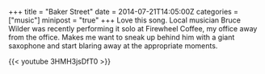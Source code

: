 +++
title = "Baker Street"
date = 2014-07-21T14:05:00Z
categories = ["music"]
minipost = "true"
+++
Love this song. Local musician Bruce Wilder was recently performing it solo at Firewheel Coffee, my office away from the office. Makes me want to sneak up behind him with a giant saxophone and start blaring away at the appropriate moments.  

{{< youtube 3HMH3jsDfT0 >}}